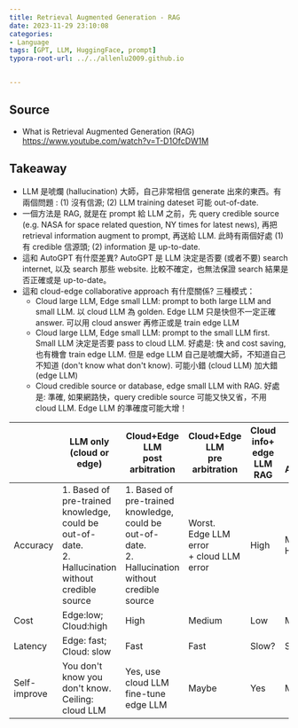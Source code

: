 ```yaml
---
title: Retrieval Augmented Generation - RAG
date: 2023-11-29 23:10:08
categories:
- Language
tags: [GPT, LLM, HuggingFace, prompt]
typora-root-url: ../../allenlu2009.github.io


---
```






## Source

* What is Retrieval Augmented Generation (RAG)  https://www.youtube.com/watch?v=T-D1OfcDW1M




## Takeaway

* LLM 是唬爛 (hallucination) 大師，自己非常相信 generate 出來的東西。有兩個問題 : (1) 沒有信源; (2) LLM training dateset 可能 out-of-date.
* 一個方法是 RAG, 就是在 prompt 給 LLM 之前，先 query credible source (e.g. NASA for space related question, NY times for latest news), 再把 retrieval information augment to prompt, 再送給 LLM.   此時有兩個好處 (1) 有 credible 信源頭; (2)  information 是 up-to-date.
* 這和 AutoGPT 有什麼差異?  AutoGPT 是 LLM 決定是否要 (或者不要) search internet, 以及 search 那些 website.  比較不確定，也無法保證 search 結果是否正確或是 up-to-date。   
* 這和 cloud-edge collaborative approach 有什麼關係?  三種模式：
  * Cloud large LLM, Edge small LLM: prompt to both large LLM and small LLM.  以 cloud LLM 為 golden.  Edge LLM 只是快但不一定正確 answer.  可以用 cloud answer 再修正或是 train edge LLM
  * Cloud large LLM, Edge small LLM: prompt to the small LLM first.  Small LLM 決定是否要 pass to cloud LLM.  好處是: 快 and cost saving, 也有機會 train edge LLM.  但是 edge LLM 自己是唬爛大師，不知道自己不知道 (don't know what don't know).  可能小錯 (cloud LLM) 加大錯 (edge LLM)
  * Cloud credible source or database, edge small LLM with RAG.   好處是:  準確, 如果網路快，query credible source 可能又快又省，不用 cloud LLM.   Edge LLM 的準確度可能大增！




|              | LLM only (cloud or edge)                                     | Cloud+Edge LLM<br>post arbitration                           | Cloud+Edge LLM<br/>pre arbitration             | Cloud info+<br>edge LLM RAG | Cloud info+<br>edge AutoGPT |
| ------------ | ------------------------------------------------------------ | ------------------------------------------------------------ | ---------------------------------------------- | --------------------------- | --------------------------- |
| Accuracy     | 1. Based of pre-trained knowledge, <br>could be out-of-date. <br>2. Hallucination without credible source | 1. Based of pre-trained knowledge, <br/>could be out-of-date. <br/>2. Hallucination without credible source | Worst. <br>Edge LLM error<br>+ cloud LLM error | High                        | Med-High                    |
| Cost         | Edge:low;  Cloud:high                                        | High                                                         | Medium                                         | Low                         | Med                         |
| Latency      | Edge: fast; Cloud: slow                                      | Fast                                                         | Fast                                           | Slow?                       | Slow                        |
| Self-improve | You don't know you don't know.<br>Ceiling: cloud LLM         | Yes, use cloud LLM<br>fine-tune edge LLM                     | Maybe                                          | Yes                         | Maybe                       |


